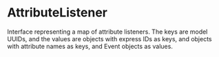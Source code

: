 # AttributeListener

Interface representing a map of attribute listeners. The keys are model UUIDs, and the values are objects with express IDs as keys, and objects with attribute names as keys, and Event objects as values.
